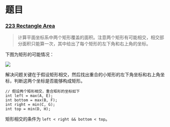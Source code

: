 


# 题目

### [223 Rectangle Area](https://leetcode.com/problems/rectangle-area/)  

> 计算平面坐标系中两个矩形覆盖的面积。注意两个矩形有可能相交，相交部分面积只能算一次，其中给出了每个矩形的左下角和右上角的坐标。

下图为矩形的可能情况：

![][1]

解决问题关键在于假设矩形相交，然后找出重合的小矩形的左下角坐标和右上角坐标，判断这两个坐标是否能够构成矩形。
    
    // 假设两个矩形相交，重合矩形的坐标如下
    int left = max(A, E);
    int bottom = max(B, F);
    int right = min(C, G);
    int top = min(D, H);

矩形相交的条件为 `left < right && bottom < top`。






[1]: Images/223_rectangle_area.png

